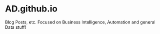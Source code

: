 # AD.github.io
Blog Posts, etc.
Focused on Business Intelligence, Automation and general Data stuff!
